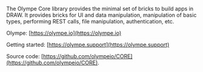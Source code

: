 The Olympe Core library provides the minimal set of bricks to build apps in DRAW. It provides bricks for UI and data manipulation, manipulation of basic types, performing REST calls, file manipulation, authentication, etc.

 
Olympe: [https://olympe.io](https://olympe.io)

Getting started: [https://olympe.support](https://olympe.support)

Source code: [https://github.com/olympeio/CORE](https://github.com/olympeio/CORE).
